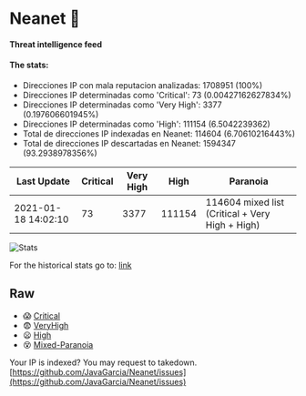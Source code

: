 # Neanet :hocho:
#### Threat intelligence feed
#### The stats:

- Direcciones IP con mala reputacion analizadas: 1708951 (100%)
- Direcciones IP determinadas como 'Critical':  73 (0.00427162627834%)
- Direcciones IP determinadas como 'Very High':  3377 (0.197606601945%)
- Direcciones IP determinadas como 'High':  111154 (6.5042239362)
- Total de direcciones IP indexadas en Neanet:  114604 (6.70610216443%)
- Total de direcciones IP descartadas en Neanet:  1594347 (93.2938978356%)

| Last Update | Critical | Very High | High | Paranoia |
| --- | --- | --- | --- | --- |
| 2021-01-18 14:02:10 | 73 | 3377 | 111154 | 114604 mixed list (Critical + Very High + High)|

![Stats](https://docs.google.com/spreadsheets/d/e/2PACX-1vSnaNMIXVabIpDJjufMlzH7poXnshF3mgd8Is1g9ytUEzVsP5my4Trn8f-xkoLLQ38xpL3HtmUexLo6/pubchart?oid=501124687&format=image)

For the historical stats go to: [link](/stats.csv)
## Raw
- :scream: [Critical](https://raw.githubusercontent.com/JavaGarcia/Neanet/master/blacklists/neanet_critical.txt)
- :fearful: [VeryHigh](https://raw.githubusercontent.com/JavaGarcia/Neanet/master/blacklists/neanet_veryHigh.txtt)
- :frowning: [High](https://raw.githubusercontent.com/JavaGarcia/Neanet/master/blacklists/neanet_high.txt)
- :dizzy_face: [Mixed-Paranoia](https://raw.githubusercontent.com/JavaGarcia/Neanet/master/blacklists/neanet_all.txt)


Your IP is indexed? You may request to takedown. [https://github.com/JavaGarcia/Neanet/issues](https://github.com/JavaGarcia/Neanet/issues)



































































































































































































































































































































































































































































































































































































































































































































































































































































































































































































































































































































































































































































































































































































































































































































































































































































































































































































































































































































































































































































































































































































































































































































































































































































































































































































































































































































































































































































































































































































































































































































































































































































































































































































































































































































































































































































































































